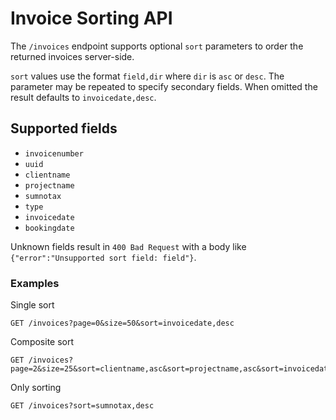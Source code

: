 # Invoice Sorting API

The `/invoices` endpoint supports optional `sort` parameters to order the returned invoices server-side.

`sort` values use the format `field,dir` where `dir` is `asc` or `desc`. The parameter may be repeated to specify secondary fields. When omitted the result defaults to `invoicedate,desc`.

## Supported fields

- `invoicenumber`
- `uuid`
- `clientname`
- `projectname`
- `sumnotax`
- `type`
- `invoicedate`
- `bookingdate`

Unknown fields result in `400 Bad Request` with a body like `{"error":"Unsupported sort field: field"}`.

### Examples

Single sort

```http
GET /invoices?page=0&size=50&sort=invoicedate,desc
```

Composite sort

```http
GET /invoices?page=2&size=25&sort=clientname,asc&sort=projectname,asc&sort=invoicedate,desc
```

Only sorting

```http
GET /invoices?sort=sumnotax,desc
```
